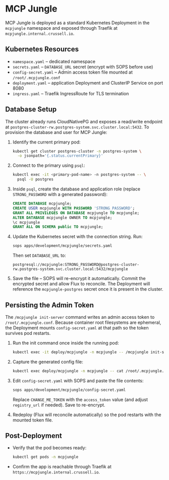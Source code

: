 # MCP Jungle

MCP Jungle is deployed as a standard Kubernetes Deployment in the `mcpjungle`
namespace and exposed through Traefik at `mcpjungle.internal.crussell.io`.

## Kubernetes Resources

- `namespace.yaml` – dedicated namespace
- `secrets.yaml` – `DATABASE_URL` secret (encrypt with SOPS before use)
- `config-secret.yaml` – Admin access token file mounted at `/root/.mcpjungle.conf`
- `deployment.yaml` – application Deployment and ClusterIP Service on port 8080
- `ingress.yaml` – Traefik IngressRoute for TLS termination

## Database Setup

The cluster already runs CloudNativePG and exposes a read/write endpoint at
`postgres-cluster-rw.postgres-system.svc.cluster.local:5432`. To provision the
database and user for MCP Jungle:

1. Identify the current primary pod:
   ```bash
   kubectl get cluster postgres-cluster -n postgres-system \
     -o jsonpath='{.status.currentPrimary}'
   ```

2. Connect to the primary using `psql`:
   ```bash
   kubectl exec -it <primary-pod-name> -n postgres-system -- \
     psql -U postgres
   ```

3. Inside `psql`, create the database and application role (replace
   `STRONG_PASSWORD` with a generated password):
   ```sql
   CREATE DATABASE mcpjungle;
   CREATE USER mcpjungle WITH PASSWORD 'STRONG_PASSWORD';
   GRANT ALL PRIVILEGES ON DATABASE mcpjungle TO mcpjungle;
   ALTER DATABASE mcpjungle OWNER TO mcpjungle;
   \c mcpjungle
   GRANT ALL ON SCHEMA public TO mcpjungle;
   ```

4. Update the Kubernetes secret with the connection string. Run:
   ```bash
   sops apps/development/mcpjungle/secrets.yaml
   ```
   Then set `DATABASE_URL` to:
   ```
   postgresql://mcpjungle:STRONG_PASSWORD@postgres-cluster-rw.postgres-system.svc.cluster.local:5432/mcpjungle
   ```

5. Save the file – SOPS will re-encrypt it automatically. Commit the encrypted
   secret and allow Flux to reconcile. The Deployment will reference the
   `mcpjungle-postgres` secret once it is present in the cluster.

## Persisting the Admin Token

The `/mcpjungle init-server` command writes an admin access token to
`/root/.mcpjungle.conf`. Because container root filesystems are ephemeral, the
Deployment mounts `config-secret.yaml` at that path so the token survives pod
restarts.

1. Run the init command once inside the running pod:
   ```bash
   kubectl exec -it deploy/mcpjungle -n mcpjungle -- /mcpjungle init-server
   ```

2. Capture the generated config file:
   ```bash
   kubectl exec deploy/mcpjungle -n mcpjungle -- cat /root/.mcpjungle.conf
   ```

3. Edit `config-secret.yaml` with SOPS and paste the file contents:
   ```bash
   sops apps/development/mcpjungle/config-secret.yaml
   ```
   Replace `CHANGE_ME_TOKEN` with the `access_token` value (and adjust
   `registry_url` if needed). Save to re-encrypt.

4. Redeploy (Flux will reconcile automatically) so the pod restarts with the
   mounted token file.

## Post-Deployment

- Verify that the pod becomes ready:
  ```bash
  kubectl get pods -n mcpjungle
  ```
- Confirm the app is reachable through Traefik at
  `https://mcpjungle.internal.crussell.io`.
